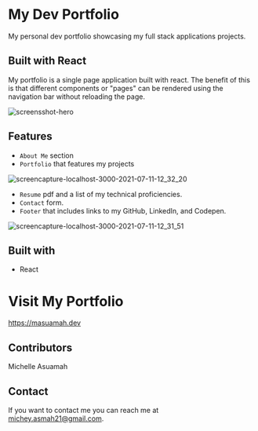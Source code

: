 # My Dev Portfolio

My personal dev portfolio showcasing my full stack applications projects.  

## Built with React
My portfolio is a single page application built with react. The benefit of this is that different components or "pages" can be rendered using the navigation bar without reloading the page.

![screensshot-hero](https://user-images.githubusercontent.com/77217156/125827981-eee6c959-0ffb-45d2-b537-646be0ddacf5.png)


## Features
* `About Me` section
* `Portfolio` that features my projects

![screencapture-localhost-3000-2021-07-11-12_32_20](https://user-images.githubusercontent.com/77217156/125207996-e8c51c80-e25d-11eb-957a-973fa89865bd.png)

* `Resume` pdf and a list of my technical proficiencies.
* `Contact` form.
* `Footer` that includes links to my GitHub, LinkedIn, and Codepen.

![screencapture-localhost-3000-2021-07-11-12_31_51](https://user-images.githubusercontent.com/77217156/125207984-dd71f100-e25d-11eb-88a9-bedcda1ce4f3.png)

## Built with 
* React

# Visit My Portfolio
https://masuamah.dev

## Contributors
Michelle Asuamah

## Contact
If you want to contact me you can reach me at michey.asmah21@gmail.com.
